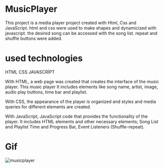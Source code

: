 # MusicPlayer

This project is a media player project created with Html, Css and JavaScript. html and css were used to make shapes and dynamicized with javascript.
the desired song can be accessed with the song list. repeat and shuffle buttons were added.

# used technologies

HTML 
CSS
JAVASCRİPT

With HTML, a web page was created that creates the interface of the music player. This music player 
It includes elements like song name, artist, image, audio play buttons, time bar and playlist.

With CSS, the appearance of the player is organized and styles and media queries for different elements are created.

With JavaScript, JavaScript code that provides the functionality of the player.
It includes HTML elements and other necessary elements; Song List and Playlist Time and Progress Bar, Event Listeners (Shuffle-repeat).

# Gif
![musicplayer](https://github.com/eliftugull/MusicPlayer/assets/140808923/9b4a0a06-921f-4a0b-b371-91f4510f2754)
